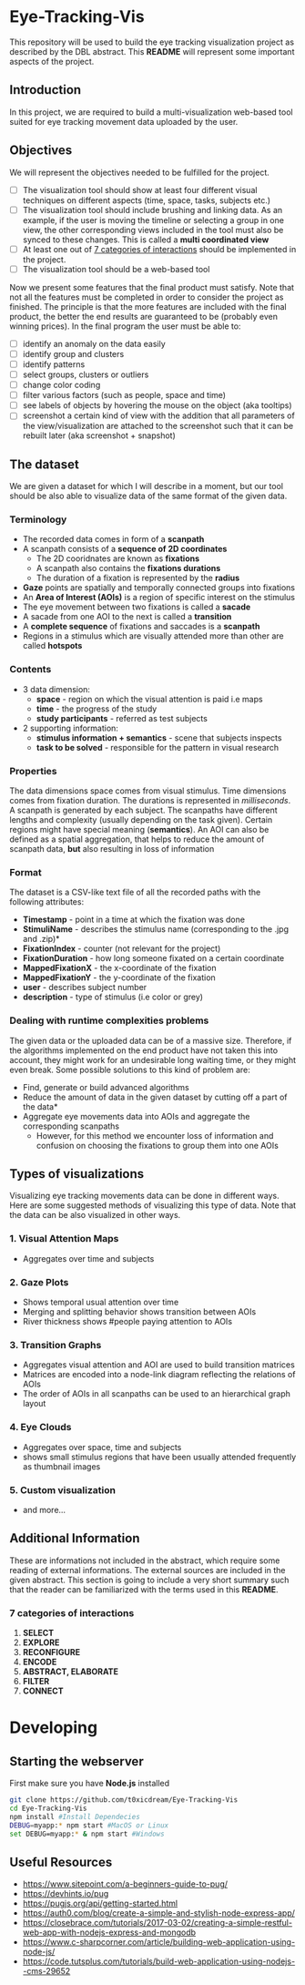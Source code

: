 # Eye-Tracking-Vis
This repository will be used to build the eye tracking visualization project as described by the DBL abstract. This **README** will represent some important aspects of the project.

## Introduction 

In this project, we are required to build a multi-visualization web-based tool suited for eye tracking movement data uploaded by the user. 

## Objectives

We will represent the objectives needed to be fulfilled for the project. 

- [ ] The visualization tool should show at least four different visual techniques on different aspects (time, space, tasks, subjects etc.)
- [ ] The visualization tool should include brushing and linking data. As an example, if the user is moving the timeline or selecting a group in one view, the other corresponding views included in the tool must also be synced to these changes. This is called a **multi coordinated view**
- [ ] At least one out of  [7 categories of interactions](#7-categories-of-interactions) should be implemented in the project.
- [ ] The visualization tool should be a web-based tool 

Now we present some features that the final product must satisfy. Note that not all the features must be completed in order to consider the project as finished. The principle is that the more features are included with the final product, the better the end results are guaranteed to be (probably even winning prices). In the final program the user must be able to:

- [ ] identify an anomaly on the data easily
- [ ] identify group and clusters
- [ ] identify patterns 
- [ ] select groups, clusters or outliers
- [ ] change color coding 
- [ ] filter various factors (such as people, space and time)
- [ ] see labels of objects by hovering the mouse on the object (aka tooltips)
- [ ]  screenshot a certain kind of view with the addition that all parameters of the view/visualization are attached to the screenshot such that it can be rebuilt later (aka screenshot + snapshot)

## The dataset

We are given a dataset for which I will describe in a moment, but our tool should be also able to visualize data of the same format of the given data. 

### Terminology

* The recorded data comes in form of a **scanpath**
* A scanpath consists of a **sequence of 2D coordinates**
  * The 2D cooridnates are known as **fixations**
  * A scanpath also contains the **fixations durations**
  * The duration of a fixation is represented by the **radius**
* **Gaze** points are spatially and temporally connected groups into fixations
* An **Area of Interest (AOIs)** is a region of specific interest on the stimulus
* The eye movement between two fixations is called a **sacade**
* A sacade from one AOI to the next is called a **transition**
* A **complete sequence** of fixations and saccades is a **scanpath**
* Regions in a stimulus which are visually attended more than other are called **hotspots**

### Contents

* 3 data dimension:
  * **space** - region on which the visual attention is paid i.e maps
  * **time** - the progress of the study
  * **study participants** - referred as test subjects
* 2 supporting information:
  * **stimulus information + semantics** - scene that subjects inspects
  * **task to be solved** - responsible for the pattern in visual research

### Properties

The data dimensions space comes from visual stimulus. Time dimensions comes from fixation duration. The durations is represented in *milliseconds*. A scanpath is generated by each subject. The scanpaths have different lengths and complexity (usually depending on the task given). Certain regions might have special meaning (**semantics**). An AOI can also be defined as a spatial aggregation, that helps to reduce the amount of scanpath data, **but** also resulting in loss of information

### Format

The dataset is a CSV-like text file of all the recorded paths with the following attributes:

- **Timestamp** - point in a time at which the fixation was done
- **StimuliName** - describes the stimulus name (corresponding to the .jpg and .zip)*
- **FixationIndex** - counter (not relevant for the project)
- **FixationDuration** -  how long someone fixated on a certain coordinate
- **MappedFixationX** - the x-coordinate of the fixation
- **MappedFixationY** - the y-coordinate of the fixation
- **user** - describes subject number
- **description** - type of stimulus (i.e color or grey)



### Dealing with runtime complexities problems

The given data or the uploaded data can be of a massive size. Therefore, if the algorithms implemented on the end product have not taken this into account, they might work for an undesirable long waiting time, or they might even break. Some possible solutions to this kind of problem are:

* Find, generate or build advanced algorithms
* Reduce the amount of data in the given dataset by cutting off a part of the data*
* Aggregate eye movements data into AOIs and aggregate the corresponding scanpaths
  * However, for this method we encounter loss of information and confusion on choosing the fixations to group them into one AOIs

## Types of visualizations

Visualizing eye tracking movements data can be done in different ways. Here are some suggested methods of visualizing this type of data. Note that the data can be also visualized in other ways.  

### 1. Visual Attention Maps

* Aggregates over time and subjects

### 2. Gaze Plots

* Shows temporal usual attention over time
* Merging and splitting behavior shows transition between AOIs
* River thickness shows #people paying attention to AOIs

### 3. Transition Graphs

* Aggregates visual attention and AOI are used to build transition matrices 
* Matrices are encoded into a node-link diagram reflecting the relations of AOIs
* The order of AOIs in all scanpaths can be used to an hierarchical graph layout

### 4. Eye Clouds

* Aggregates over space, time and subjects
* shows small stimulus regions that have been usually attended frequently as thumbnail images

### 5. Custom visualization 

* and more...



## Additional Information 

These are informations not included in the abstract, which require some reading of external informations. The external sources are included in the given abstract. This section is going to include a very short summary such that the reader can be familiarized with the terms used in this **README**.

### 7 categories of interactions

1. **SELECT**
2. **EXPLORE**
3. **RECONFIGURE**
4. **ENCODE**
5. **ABSTRACT, ELABORATE**
6. **FILTER**
7. **CONNECT**

# Developing

## Starting the webserver

First make sure you have **Node.js** installed

```bash
git clone https://github.com/t0xicdream/Eye-Tracking-Vis
cd Eye-Tracking-Vis
npm install #Install Dependecies 
DEBUG=myapp:* npm start #MacOS or Linux
set DEBUG=myapp:* & npm start #Windows
```
## Useful Resources

* https://www.sitepoint.com/a-beginners-guide-to-pug/
* https://devhints.io/pug
* https://pugjs.org/api/getting-started.html
* https://auth0.com/blog/create-a-simple-and-stylish-node-express-app/
* https://closebrace.com/tutorials/2017-03-02/creating-a-simple-restful-web-app-with-nodejs-express-and-mongodb
* https://www.c-sharpcorner.com/article/building-web-application-using-node-js/
* https://code.tutsplus.com/tutorials/build-web-application-using-nodejs--cms-29652







